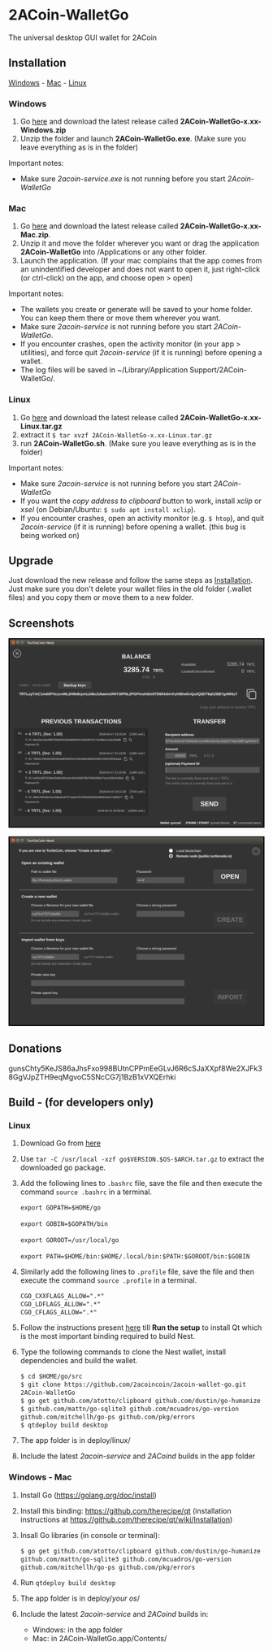 
# 2ACoin-WalletGo

The universal desktop GUI wallet for 2ACoin

## Installation

[Windows](#windows) - [Mac](#mac) - [Linux](#linux)

### Windows

1. Go [here](https://github.com/2acoin/2acoin-wallet-go/releases) and download the latest release called **2ACoin-WalletGo-x.xx-Windows.zip**
2. Unzip the folder and launch **2ACoin-WalletGo.exe**. (Make sure you leave everything as is in the folder)

Important notes:

* Make sure *2acoin-service.exe* is not running before you start *2Acoin-WalletGo*

### Mac

1. Go [here](https://github.com/2acoincoin/2acoin-wallet-go/releases) and download the latest release called **2ACoin-WalletGo-x.xx-Mac.zip**.
2. Unzip it and move the folder wherever you want or drag the application **2ACoin-WalletGo** into /Applications or any other folder.
3. Launch the application. (If your mac complains that the app comes from an unindentified developer and does not want to open it, just right-click (or ctrl-click) on the app, and choose open > open)

Important notes:

* The wallets you create or generate will be saved to your home folder. You can keep them there or move them wherever you want.
* Make sure *2acoin-service* is not running before you start *2ACoin-WalletGo*.
* If you encounter crashes, open the activity monitor (in your app > utilities), and force quit *2acoin-service* (if it is running) before opening a wallet.
* The log files will be saved in ~/Library/Application Support/2ACoin-WalletGo/.

### Linux

1. Go [here](https://github.com/2acoincoin/2acoin-wallet-go/releases) and download the latest release called **2ACoin-WalletGo-x.xx-Linux.tar.gz**
2. extract it
`$ tar xvzf 2ACoin-WalletGo-x.xx-Linux.tar.gz`
3. run **2ACoin-WalletGo.sh**. (Make sure you leave everything as is in the folder)

Important notes:

* Make sure *2acoin-service* is not running before you start *2ACoin-WalletGo*
* If you want the *copy address to clipboard* button to work, install *xclip* or *xsel* (on Debian/Ubuntu: `$ sudo apt install xclip`).
* If you encounter crashes, open an activity monitor (e.g. `$ htop`), and quit *2acoin-service* (if it is running) before opening a wallet. (this bug is being worked on)

## Upgrade

Just download the new release and follow the same steps as [Installation](#installation). Just make sure you don't delete your wallet files in the old folder (.wallet files) and you copy them or move them to a new folder.

## Screenshots

![Main Screen](/Screenshots/MainScreen.png)

![Open Wallet](/Screenshots/OpenWallet.png)

## Donations

gunsChty5KeJS86aJhsFxo998BUtnCPPmEeGLvJ6R6cSJaXXpf8We2XJFk38GgVJpZTH9eqMgvoC5SNcCG7j1BzB1xVXQErhki 


## Build - (for developers only)

### Linux

1. Download Go from [here](https://golang.org/dl/)

2. Use `tar -C /usr/local -xzf go$VERSION.$OS-$ARCH.tar.gz` to extract the downloaded go package.

3. Add the following lines to `.bashrc` file, save the file and then execute the command `source .bashrc` in a terminal.
    ```
    export GOPATH=$HOME/go

    export GOBIN=$GOPATH/bin

    export GOROOT=/usr/local/go

    export PATH=$HOME/bin:$HOME/.local/bin:$PATH:$GOROOT/bin:$GOBIN
    ```
4. Similarly add the following lines to `.profile` file, save the file and then execute the command `source .profile` in a terminal.
    ```
    CGO_CXXFLAGS_ALLOW=".*" 
    CGO_LDFLAGS_ALLOW=".*" 
    CGO_CFLAGS_ALLOW=".*" 
    ```
5. Follow the instructions present [here](https://github.com/therecipe/qt/wiki/Installation-on-Linux) till **Run the setup** to install Qt which is the most important binding required to build Nest.
6. Type the following commands to clone the Nest wallet, install dependencies and build the wallet.
    ```
    $ cd $HOME/go/src
    $ git clone https://github.com/2acoincoin/2acoin-wallet-go.git 2ACoin-WalletGo
    $ go get github.com/atotto/clipboard github.com/dustin/go-humanize $ github.com/mattn/go-sqlite3 github.com/mcuadros/go-version github.com/mitchellh/go-ps github.com/pkg/errors
    $ qtdeploy build desktop
    ```

1. The app folder is in deploy/linux/
1. Include the latest _2acoin-service_ and _2ACoind_ builds in the app folder

### Windows - Mac

1. Install Go (https://golang.org/doc/install)

1. Install this binding: https://github.com/therecipe/qt (installation instructions at https://github.com/therecipe/qt/wiki/Installation)

1. Insall Go libraries (in console or terminal):
    ```
    $ go get github.com/atotto/clipboard github.com/dustin/go-humanize github.com/mattn/go-sqlite3 github.com/mcuadros/go-version github.com/mitchellh/go-ps github.com/pkg/errors
    ```

1. Run `qtdeploy build desktop`

1. The app folder is in deploy/*your os*/

1. Include the latest _2acoin-service_ and _2ACoind_ builds in:
    * Windows: in the app folder
    * Mac: in 2ACoin-WalletGo.app/Contents/
